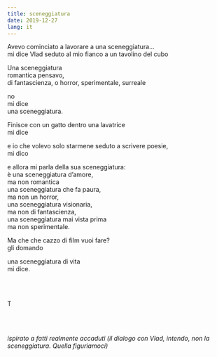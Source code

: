 ```yaml
---
title: sceneggiatura
date: 2019-12-27
lang: it
---
```

Avevo cominciato a lavorare a una sceneggiatura…  
mi dice Vlad seduto al mio fianco a un tavolino del cubo  

Una sceneggiatura  
romantica pensavo,  
di fantascienza, o horror, sperimentale, surreale

no  
mi dice  
una sceneggiatura.

Finisce con un gatto dentro una lavatrice  
mi dice

e io che volevo solo starmene seduto a scrivere poesie,  
mi dico

e allora mi parla della sua sceneggiatura:  
è una sceneggiatura d’amore,  
ma non romantica  
una sceneggiatura che fa paura,  
ma non un horror,  
una sceneggiatura visionaria,  
ma non di fantascienza,  
una sceneggiatura mai vista prima  
ma non sperimentale.

Ma che che cazzo di film vuoi fare?  
gli domando

una sceneggiatura di vita  
mi dice.

<br>
<br>

T

<br>
<br>

*ispirato a fatti realmente accaduti (il dialogo con Vlad, intendo, non la sceneggiatura. Quella figuriamoci)*
